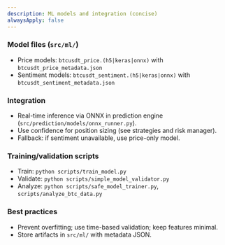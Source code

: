 ```yaml
---
description: ML models and integration (concise)
alwaysApply: false
---
```


### Model files (`src/ml/`)
- Price models: `btcusdt_price.(h5|keras|onnx)` with `btcusdt_price_metadata.json`
- Sentiment models: `btcusdt_sentiment.(h5|keras|onnx)` with `btcusdt_sentiment_metadata.json`

### Integration
- Real-time inference via ONNX in prediction engine (`src/prediction/models/onnx_runner.py`).
- Use confidence for position sizing (see strategies and risk manager).
- Fallback: if sentiment unavailable, use price-only model.

### Training/validation scripts
- Train: `python scripts/train_model.py`
- Validate: `python scripts/simple_model_validator.py`
- Analyze: `python scripts/safe_model_trainer.py`, `scripts/analyze_btc_data.py`

### Best practices
- Prevent overfitting; use time-based validation; keep features minimal.
- Store artifacts in `src/ml/` with metadata JSON.
